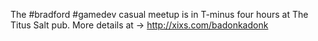 The #bradford #gamedev casual meetup is in T-minus four hours at The Titus Salt pub. More details at -&gt; http://xixs.com/badonkadonk